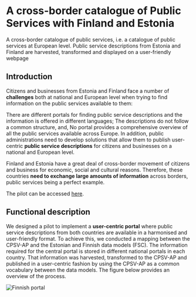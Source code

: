 # A cross-border catalogue of Public Services with Finland and Estonia
A cross-border catalogue of public services, i.e. a catalogue of public services at European level. Public service descriptions from Estonia and Finland are harvested, transformed and displayed on a user-friendly webpage

## Introduction
Citizens and businesses from Estonia and Finland face a number of **challenges** both at national and European level when trying to find information on the public services available to them:

There are different portals for finding public service descriptions and the information is offered in different languages;
The descriptions do not follow a common structure, and,
No portal provides a comprehensive overview of all the public services available across Europe.
In addition, public administrations need to develop solutions that allow them to publish user-centric **public service descriptions** for citizens and businesses on a national and European level.

Finland and Estonia have a great deal of cross-border movement of citizens and business for economic, social and cultural reasons. Therefore, these countries **need to exchange large amounts of information** across borders, public services being a perfect example.

The pilot can be accessed [here](http://cpsv-ap.semic.eu/cpsv-ap_harvester_xBorder_pilot/).

## Functional description

We designed a pilot to implement a **user-centric portal** where public service descriptions from both countries are available in a harmonised and user-friendly format. To achieve this, we conducted a mapping between the CPSV-AP and the Estonian and Finnish data models (FSC). The information required for the central portal is stored in different national portals in each country. That information was harvested, transformed to the CPSV-AP and published in a user-centric fashion by using the CPSV-AP as a common vocabulary between the data models. The figure below provides an overview of the process.

![Finnish portal](https://github.com/catalogue-of-services-isa/cpsv-ap_harvester_xborderPilot_Estonia_Finland/blob/master/images/finnish%20portal_1.png?raw=true)
